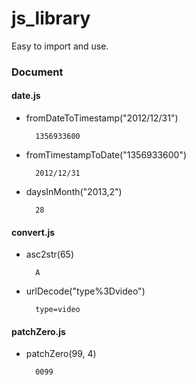 js_library
==========

Easy to import and use.

### Document
#### date.js
* fromDateToTimestamp("2012/12/31")

        1356933600
* fromTimestampToDate("1356933600")

        2012/12/31
* daysInMonth("2013,2")

        28
#### convert.js
* asc2str(65)

        A
* urlDecode("type%3Dvideo")

        type=video
#### patchZero.js
* patchZero(99, 4)

        0099